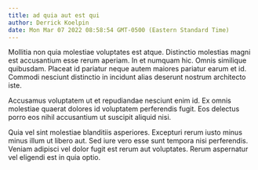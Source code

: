 ```yaml
---
title: ad quia aut est qui
author: Derrick Koelpin
date: Mon Mar 07 2022 08:58:54 GMT-0500 (Eastern Standard Time)
---
```

Mollitia non quia molestiae voluptates est atque. Distinctio molestias magni est accusantium esse rerum aperiam. In et numquam hic. Omnis similique quibusdam. Placeat id pariatur neque autem maiores pariatur earum et id. Commodi nesciunt distinctio in incidunt alias deserunt nostrum architecto iste.

 Accusamus voluptatem ut et repudiandae nesciunt enim id. Ex omnis molestiae quaerat dolores id voluptatem perferendis fugit. Eos delectus porro eos nihil accusantium ut suscipit aliquid nisi.

 Quia vel sint molestiae blanditiis asperiores. Excepturi rerum iusto minus minus illum ut libero aut. Sed iure vero esse sunt tempora nisi perferendis. Veniam adipisci vel dolor fugit est rerum aut voluptates. Rerum aspernatur vel eligendi est in quia optio.